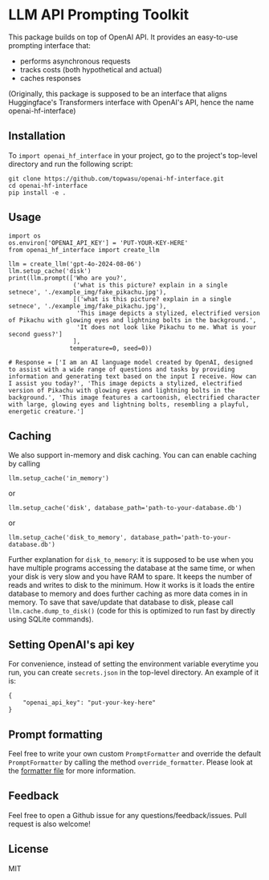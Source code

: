 # LLM API Prompting Toolkit

This package builds on top of OpenAI API. It provides an easy-to-use prompting interface that:
- performs asynchronous requests
- tracks costs (both hypothetical and actual)
- caches responses

(Originally, this package is supposed to be an interface that aligns Huggingface's Transformers interface with OpenAI's API, hence the name openai-hf-interface)

## Installation

To `import openai_hf_interface` in your project, go to the project's top-level directory and run the following script:

```
git clone https://github.com/topwasu/openai-hf-interface.git
cd openai-hf-interface
pip install -e .
```

## Usage

```
import os
os.environ['OPENAI_API_KEY'] = 'PUT-YOUR-KEY-HERE'
from openai_hf_interface import create_llm

llm = create_llm('gpt-4o-2024-08-06')
llm.setup_cache('disk')
print(llm.prompt(['Who are you?', 
                  ('what is this picture? explain in a single setnece', './example_img/fake_pikachu.jpg'),
                  [('what is this picture? explain in a single setnece', './example_img/fake_pikachu.jpg'),
                   'This image depicts a stylized, electrified version of Pikachu with glowing eyes and lightning bolts in the background.',
                   'It does not look like Pikachu to me. What is your second guess?']
                  ], 
                 temperature=0, seed=0))

# Response = ['I am an AI language model created by OpenAI, designed to assist with a wide range of questions and tasks by providing information and generating text based on the input I receive. How can I assist you today?', 'This image depicts a stylized, electrified version of Pikachu with glowing eyes and lightning bolts in the background.', 'This image features a cartoonish, electrified character with large, glowing eyes and lightning bolts, resembling a playful, energetic creature.']
```

## Caching

We also support in-memory and disk caching. You can can enable caching by calling
```
llm.setup_cache('in_memory')
```
or
```
llm.setup_cache('disk', database_path='path-to-your-database.db')
```
or 
```
llm.setup_cache('disk_to_memory', database_path='path-to-your-database.db')
```

Further explanation for `disk_to_memory`: it is supposed to be use when you have multiple programs accessing the database at the same time, or when your disk is very slow and you have RAM to spare. It keeps the number of reads and writes to disk to the minimum. How it works is it loads the entire database to memory and does further caching as more data comes in in memory. To save that save/update that database to disk, please call `llm.cache.dump_to_disk()` (code for this is optimized to run fast by directly using SQLite commands).


## Setting OpenAI's api key

For convenience, instead of setting the environment variable everytime you run, you can create `secrets.json` in the top-level directory. An example of it is:
```
{
    "openai_api_key": "put-your-key-here"
}
```

## Prompt formatting

Feel free to write your own custom `PromptFormatter` and override the default `PromptFormatter` by calling the method `override_formatter`. Please look at the [formatter file](openai_hf_interface/formatter.py) for more information.

## Feedback

Feel free to open a Github issue for any questions/feedback/issues. Pull request is also welcome!

## License

MIT

